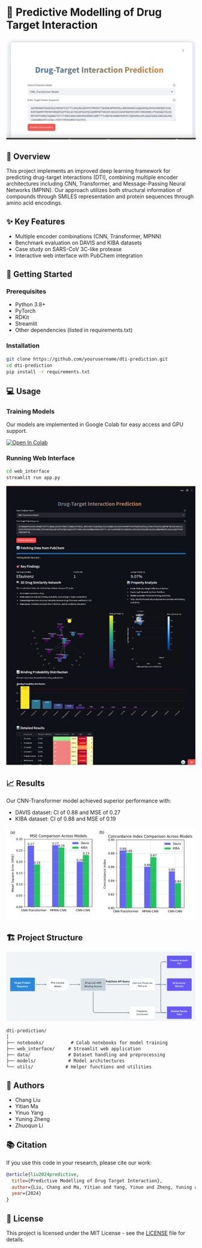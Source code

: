 # 🎯 Predictive Modelling of Drug Target Interaction

![BANNER](./figs/banner.jpg)

## 📝 Overview

This project implements an improved deep learning framework for predicting drug-target interactions (DTI), combining multiple encoder architectures including CNN, Transformer, and Message-Passing Neural Networks (MPNN). Our approach utilizes both structural information of compounds through SMILES representation and protein sequences through amino acid encodings.

## ✨ Key Features

- Multiple encoder combinations (CNN, Transformer, MPNN)
- Benchmark evaluation on DAVIS and KIBA datasets
- Case study on SARS-CoV 3C-like protease
- Interactive web interface with PubChem integration

## 🚀 Getting Started

### Prerequisites

- Python 3.8+
- PyTorch
- RDKit
- Streamlit
- Other dependencies (listed in requirements.txt)

### Installation

```bash
git clone https://github.com/yourusername/dti-prediction.git
cd dti-prediction
pip install -r requirements.txt
```

## 💻 Usage

### Training Models

Our models are implemented in Google Colab for easy access and GPU support. 

[![Open In Colab](https://colab.research.google.com/assets/colab-badge.svg)](https://colab.research.google.com/your-notebook-link)


### Running Web Interface

```bash
cd web_interface
streamlit run app.py
```

![interface](./figs/interface.png)


## 📈 Results


Our CNN-Transformer model achieved superior performance with:
- DAVIS dataset: CI of 0.88 and MSE of 0.27
- KIBA dataset: CI of 0.88 and MSE of 0.19

![Figure1](./figs/image.png)


## 🏗️ Project Structure
![workflow](./figs/workflow.png)


```
dti-prediction/
│
├── notebooks/          # Colab notebooks for model training
├── web_interface/     # Streamlit web application
├── data/              # Dataset handling and preprocessing
├── models/            # Model architectures
└── utils/            # Helper functions and utilities
```

## 👥 Authors

- Chang Liu
- Yitian Ma
- Yinuo Yang
- Yuning Zheng
- Zhuoqun Li

## 📚 Citation

If you use this code in your research, please cite our work:

```bibtex
@article{liu2024predictive,
  title={Predictive Modelling of Drug Target Interaction},
  author={Liu, Chang and Ma, Yitian and Yang, Yinuo and Zheng, Yuning and Li, Zhuoqun},
  year={2024}
}
```

## 📄 License

This project is licensed under the MIT License - see the [LICENSE](LICENSE) file for details.
